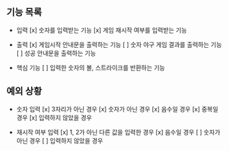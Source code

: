 ## 기능 목록

- 입력
  [x] 숫자를 입력받는 기능
  [x] 게임 재시작 여부를 입력받는 기능

- 출력
  [x] 게임시작 안내문을 출력하는 기능
  [ ] 숫자 야구 게임 결과를 출력하는 기능
  [ ] 성공 안내문을 출력하는 기능

- 핵심 기능
  [ ] 입력한 숫자의 볼, 스트라이크를 반환하는 기능

## 예외 상황

- 숫자 입력
  [x] 3자리가 아닌 경우
  [x] 숫자가 아닌 경우
  [x] 음수일 경우
  [x] 중복일 경우
  [x] 입력하지 않았을 경우

- 재시작 여부 입력
  [x] 1, 2가 아닌 다른 값을 입력한 경우
  [x] 음수일 경우
  [ ] 숫자가 아닌 경우
  [ ] 입력하지 않았을 경우
